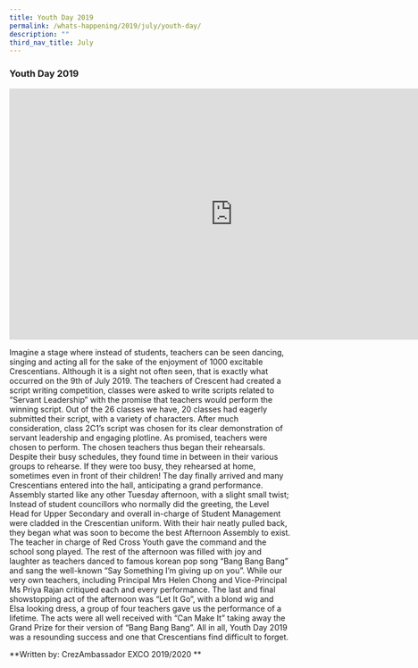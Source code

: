 ```yaml
---
title: Youth Day 2019
permalink: /whats-happening/2019/july/youth-day/
description: ""
third_nav_title: July
---
```

### **Youth Day 2019**

<iframe allowfullscreen="true" height="450" width="800" frameborder="0" src="https://docs.google.com/presentation/d/e/2PACX-1vT5myq5euKA1OFh4Q15jvDjim8TVZqDzv6Nxe28lE_20Uenzd_E6PO4AodL3BwaV_TRVVcGrQJHy72F/embed?start=false&amp;loop=false&amp;delayms=3000"></iframe>

Imagine a stage where instead of students, teachers can be seen dancing, singing and acting all for the sake of the enjoyment of 1000 excitable Crescentians. Although it is a sight not often seen, that is exactly what occurred on the 9th of July 2019. The teachers of Crescent had created a script writing competition, classes were asked to write scripts related to “Servant Leadership” with the promise that teachers would perform the winning script. Out of the 26 classes we have, 20 classes had eagerly submitted their script, with a variety of characters. After much consideration, class 2C1’s script was chosen for its clear demonstration of servant leadership and engaging plotline. As promised, teachers were chosen to perform. The chosen teachers thus began their rehearsals. Despite their busy schedules, they found time in between in their various groups to rehearse. If they were too busy, they rehearsed at home, sometimes even in front of their children! The day finally arrived and many Crescentians entered into the hall, anticipating a grand performance. Assembly started like any other Tuesday afternoon, with a slight small twist; Instead of student councillors who normally did the greeting, the Level Head for Upper Secondary and overall in-charge of Student Management were cladded in the Crescentian uniform. With their hair neatly pulled back, they began what was soon to become the best Afternoon Assembly to exist. The teacher in charge of Red Cross Youth gave the command and the school song played. The rest of the afternoon was filled with joy and laughter as teachers danced to famous korean pop song “Bang Bang Bang” and sang the well-known “Say Something I’m giving up on you”. While our very own teachers, including Principal Mrs Helen Chong and Vice-Principal Ms Priya Rajan critiqued each and every performance. The last and final showstopping act of the afternoon was “Let It Go”, with a blond wig and Elsa looking dress, a group of four teachers gave us the performance of a lifetime. The acts were all well received with “Can Make It” taking away the Grand Prize for their version of “Bang Bang Bang”. All in all, Youth Day 2019 was a resounding success and one that Crescentians find difficult to forget.

**Written by: CrezAmbassador EXCO 2019/2020 **

